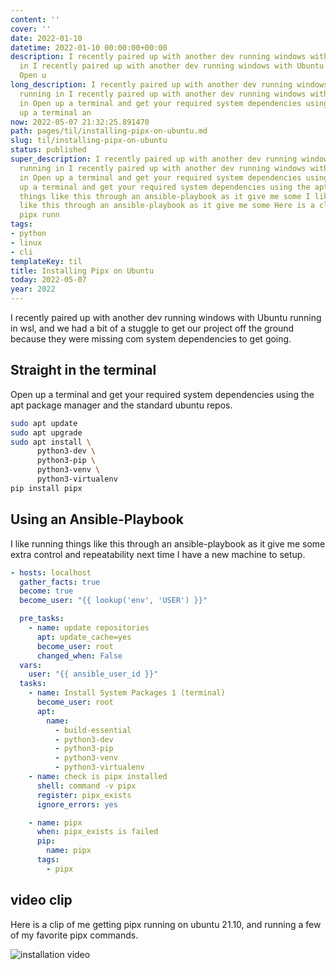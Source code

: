 ```yaml
---
content: ''
cover: ''
date: 2022-01-10
datetime: 2022-01-10 00:00:00+00:00
description: I recently paired up with another dev running windows with Ubuntu running
  in I recently paired up with another dev running windows with Ubuntu running in
  Open u
long_description: I recently paired up with another dev running windows with Ubuntu
  running in I recently paired up with another dev running windows with Ubuntu running
  in Open up a terminal and get your required system dependencies using the apt Open
  up a terminal an
now: 2022-05-07 21:32:25.891470
path: pages/til/installing-pipx-on-ubuntu.md
slug: til/installing-pipx-on-ubuntu
status: published
super_description: I recently paired up with another dev running windows with Ubuntu
  running in I recently paired up with another dev running windows with Ubuntu running
  in Open up a terminal and get your required system dependencies using the apt Open
  up a terminal and get your required system dependencies using the apt I like running
  things like this through an ansible-playbook as it give me some I like running things
  like this through an ansible-playbook as it give me some Here is a clip of me getting
  pipx runn
tags:
- python
- linux
- cli
templateKey: til
title: Installing Pipx on Ubuntu
today: 2022-05-07
year: 2022
---
```


I recently paired up with another dev running windows with Ubuntu running in
wsl, and we had a bit of a stuggle to get our project off the ground because
they were missing com system dependencies to get going.

## Straight in the terminal

Open up a terminal and get your required system dependencies using the apt
package manager and the standard ubuntu repos.

``` bash
sudo apt update
sudo apt upgrade
sudo apt install \
      python3-dev \
      python3-pip \
      python3-venv \
      python3-virtualenv
pip install pipx
```

## Using an Ansible-Playbook

I like running things like this through an ansible-playbook as it give me some
extra control and repeatability next time I have a new machine to setup.

``` yaml
- hosts: localhost
  gather_facts: true
  become: true
  become_user: "{{ lookup('env', 'USER') }}"

  pre_tasks:
    - name: update repositories
      apt: update_cache=yes
      become_user: root
      changed_when: False
  vars:
    user: "{{ ansible_user_id }}"
  tasks:
    - name: Install System Packages 1 (terminal)
      become_user: root
      apt:
        name:
          - build-essential
          - python3-dev
          - python3-pip
          - python3-venv
          - python3-virtualenv
    - name: check is pipx installed
      shell: command -v pipx
      register: pipx_exists
      ignore_errors: yes

    - name: pipx
      when: pipx_exists is failed
      pip:
        name: pipx
      tags:
        - pipx
```

## video clip

Here is a clip of me getting pipx running on ubuntu 21.10, and running a few of
my favorite pipx commands.

![installation video](https://images.waylonwalker.com/pipx-install-ubuntu.gif)